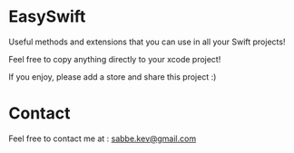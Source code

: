 # EasySwift

Useful methods and extensions that you can use in all your Swift projects!

Feel free to copy anything directly to your xcode project!

If you enjoy, please add a store and share this project :)

# Contact

Feel free to contact me at : sabbe.kev@gmail.com

